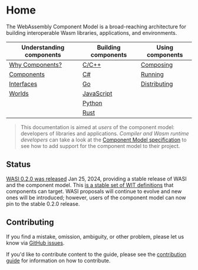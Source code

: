 # Home

The WebAssembly Component Model is a broad-reaching architecture for building interoperable Wasm libraries, applications, and environments.

| Understanding components | Building components  | Using components  |
|--------------------------|----------------------|-------------------|
| [Why Components?]        | [C/C++]              | [Composing]       |
| [Components]             | [C#]                 | [Running]         |
| [Interfaces]             | [Go]                 | [Distributing]    |
| [Worlds]                 | [JavaScript]         |                   |
|                          | [Python]             |                   |
|                          | [Rust]               |                   |

[Why Components?]: ./design/why-component-model.md
[Components]: ./design/components.md
[Interfaces]: ./design/interfaces.md
[Worlds]: ./design/worlds.md

[C/C++]: ./language-support/c.md
[C#]: ./language-support/csharp.md
[Go]: ./language-support/go.md
[JavaScript]: ./language-support/javascript.md
[Python]: ./language-support/python.md
[Rust]: ./language-support/rust.md

[Composing]: ./creating-and-consuming/composing.md
[Running]: ./creating-and-consuming/running.md
[Distributing]: ./creating-and-consuming/distributing.md

> This documentation is aimed at _users_ of the component model: developers of libraries and applications. _Compiler and Wasm runtime developers_ can take a look at the [Component Model specification](https://github.com/WebAssembly/component-model) to see how to add support for the component model to their project.

## Status

[WASI 0.2.0 was released](https://github.com/WebAssembly/WASI/pull/577) Jan 25, 2024, providing a stable release of WASI and the component model. This [is a stable set of WIT definitions](https://github.com/WebAssembly/WASI/tree/main/wasip2) that components can target. WASI proposals will continue to evolve and new ones will be introduced; however, users of the component model can now pin to the stable 0.2.0 release.

## Contributing

If you find a mistake, omission, ambiguity, or other problem, please let us know via [GitHub issues](https://github.com/bytecodealliance/component-docs/issues).

If you'd like to contribute content to the guide, please see the [contribution guide](https://github.com/bytecodealliance/component-docs/blob/main/CONTRIBUTING.md) for information on how to contribute.
